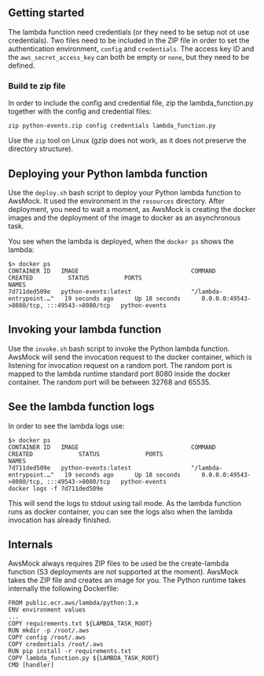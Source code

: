 ## Getting started

The lambda function need credentials (or they need to be setup not ot use credentials). Two files need to be included in
the ZIP file in order to set the authentication environment, ```config``` and ```credentials```. The access key ID and
the ```aws_secret_access_key``` can both be empty or ```none```, but they need to be defined.

### Build te zip file

In order to include the config and credential file, zip the lambda_function.py together with the config and credential
files:

```
zip python-events.zip config credentials lambda_function.py
```

Use the ```zip``` tool on Linux (gzip does not work, as it does not preserve the directory structure).

## Deploying your Python lambda function

Use the ```deploy.sh``` bash script to deploy your Python lambda function to AwsMock. It used the environment in
the ```resources``` directory. After deployment, you need to wait a moment, as AwsMock is creating the docker images and
the deployment of the image to docker as an asynchronous task.

You see when the lambda is deployed, when the ```docker ps``` shows the lambda:

```
$> docker ps
CONTAINER ID   IMAGE                                COMMAND                  CREATED          STATUS          PORTS                                         NAMES
7d711ded509e   python-events:latest                 "/lambda-entrypoint.…"   19 seconds ago      Up 18 seconds      0.0.0.0:49543->8080/tcp, :::49543->8080/tcp   python-events
```

## Invoking your lambda function

Use the ```invoke.sh``` bash script to invoke the Python lambda function. AwsMock will send the invocation request to
the docker container, which is listening for invocation request on a random port. The random port is mapped to the
lambda runtime standard port 8080 inside the docker container. The random port will be between 32768 and 65535.

## See the lambda function logs

In order to see the lambda logs use:

```
$> docker ps
CONTAINER ID   IMAGE                                COMMAND                  CREATED             STATUS             PORTS                                         NAMES
7d711ded509e   python-events:latest                 "/lambda-entrypoint.…"   19 seconds ago      Up 18 seconds      0.0.0.0:49543->8080/tcp, :::49543->8080/tcp   python-events
docker logs -f 7d711ded509e
```

This will send the logs to stdout using tail mode. As the lambda function runs as docker container, you can see the logs
also when the lambda invocation has already finished.

## Internals

AwsMock always requires ZIP files to be used be the create-lambda function (S3 deployments are not supported at the
moment). AwsMock takes the ZIP file and creates an image for you. The Python runtime takes internally the following
Dockerfile:

```
FROM public.ecr.aws/lambda/python:3.x
ENV environment values
...
COPY requirements.txt ${LAMBDA_TASK_ROOT}
RUN mkdir -p /root/.aws
COPY config /root/.aws
COPY credentials /root/.aws
RUN pip install -r requirements.txt
COPY lambda_function.py ${LAMBDA_TASK_ROOT}
CMD [handler]
```
